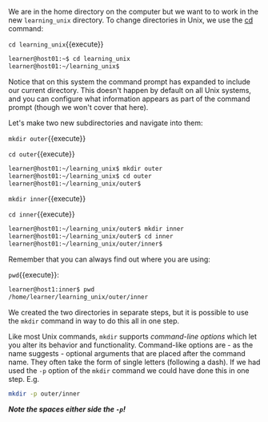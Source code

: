 
We are in the home directory on the computer but we want to to work in the new `learning_unix` directory. To change directories in Unix, we use the [cd][] command:


`cd learning_unix`{{execute}}


```bash
learner@host01:~$ cd learning_unix
learner@host01:~/learning_unix$
```

Notice that on this system the command prompt has expanded to include our current directory. This doesn't happen by default on all Unix systems, and you can configure what information appears as part of the command prompt (though we won't cover that here).

Let's make two new subdirectories and navigate into them:

`mkdir outer`{{execute}}

`cd outer`{{execute}}


```bash
learner@host01:~/learning_unix$ mkdir outer
learner@host01:~/learning_unix$ cd outer
learner@host01:~/learning_unix/outer$
```

`mkdir inner`{{execute}}

`cd inner`{{execute}}

```bash
learner@host01:~/learning_unix/outer$ mkdir inner
learner@host01:~/learning_unix/outer$ cd inner
learner@host01:~/learning_unix/outer/inner$
```

Remember that you can always find out where you are using: 

`pwd`{{execute}}:

```bash
learner@host1:inner$ pwd
/home/learner/learning_unix/outer/inner
```

We created the two directories in separate steps, but it is possible to use the `mkdir` command in way to do this all in one step.

Like most Unix commands, `mkdir` supports *command-line options* which let you alter its behavior and functionality. Command-like options are - as the name suggests - optional arguments that are placed after the command name. They often take the form of single letters (following a dash). If we had used the `-p` option of the `mkdir` command we could have done this in one step. E.g.

```bash
mkdir -p outer/inner
```

***Note the spaces either side the `-p`!***

[cd]: http://en.wikipedia.org/wiki/Cd_(command)
